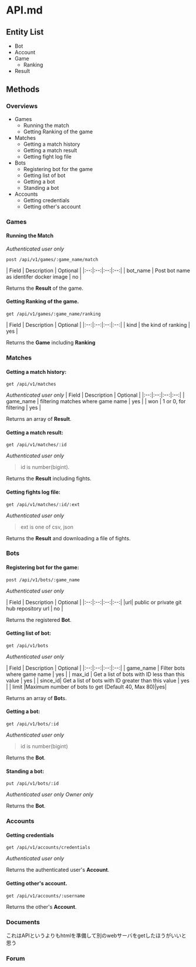 # API.md

## Entity List

- Bot
- Account
- Game
	- Ranking
- Result

## Methods

### Overviews

- Games
	- Running the match
	- Getting Ranking of the game
- Matches
	- Getting a match history
	- Getting a match result 
	- Getting fight log file
- Bots
	- 	Registering bot for the game
	-  Getting list of bot
	-  Getting a bot
	-  Standing a bot
- Accounts 
	- Getting credentials
	- Getting other's account

### Games

#### Running the Match

*Authenticated user only*

```
post /api/v1/games/:game_name/match
```

| Field | Description | Optional |
|:--:|:--:|:--:|:--:|
| bot_name | Post bot name as identifer docker image | no |

Returns the **Result** of the game.

#### Getting Ranking of the game.

```
get /api/v1/games/:game_name/ranking
```

| Field | Description | Optional |
|:--:|:--:|:--:|:--:|
| kind | the kind of ranking | yes |

Returns the **Game** including **Ranking**

### Matches

#### Getting a match history:

```
get /api/v1/matches
```
*Authenticated user only*
| Field | Description | Optional |
|:--:|:--:|:--:|:--:|
| game_name | filtering matches where game name | yes |
| won | 1 or 0, for filtering | yes |

Returns an array of **Result**.

#### Getting a match result:

```
get /api/v1/matches/:id
```
*Authenticated user only*
> id is number(bigint).

Returns the **Result** including fights.

#### Getting fights log file:

```
get /api/v1/matches/:id/:ext
```
*Authenticated user only*
> ext is one of csv, json

Returns the **Result** and downloading a file of fights.

### Bots

#### Registering bot for the game:

```
post /api/v1/bots/:game_name
```

*Authenticated user only*

| Field | Description | Optional |
|:--:|:--:|:--:|:--:|
|url| public or private git hub repository url | no |

Returns the registered **Bot**.

#### Getting list of bot:

```
get /api/v1/bots
```

*Authenticated user only*

| Field | Description | Optional |
|:--:|:--:|:--:|:--:|
| game_name | Filter bots where game name | yes |
| max_id | Get a list of bots with ID less than this value | yes |
| since_id| Get a list of bots with ID greater than this value | yes | 
| limit	|Maximum number of bots to get (Default 40, Max 80)|yes|

Returns an array of **Bot**s.

#### Getting a bot:

```
get /api/v1/bots/:id
```

*Authenticated user only*

> id is number(bigint)

Returns the **Bot**.

#### Standing a bot:

```
put /api/v1/bots/:id
```
*Authenticated user only*
*Owner only*

Returns the **Bot**.


### Accounts

#### Getting credentials

```
get /api/v1/accounts/credentials
```
*Authenticated user only*

Returns the authenticated user's **Account**.

#### Getting other's account.

``` 
get /api/v1/accounts/:username
```

Returns the other's **Account**.

### Documents

これはAPIというよりもhtmlを準備して別のwebサーバをgetしたほうがいいと思う

### Forum